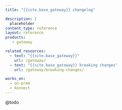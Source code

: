 ```yaml
---
title: "{{site.base_gateway}} changelog"

description: |
  placeholder
content_type: reference
layout: reference
products:
   - gateway

related_resources:
  - text: "{{site.base_gateway}}"
    url: /gateway/
  - text: "{{site.base_gateway}} breaking changes"
    url: /gateway/breaking-changes/

works_on:
  - on-prem
  - konnect
---
```


@todo